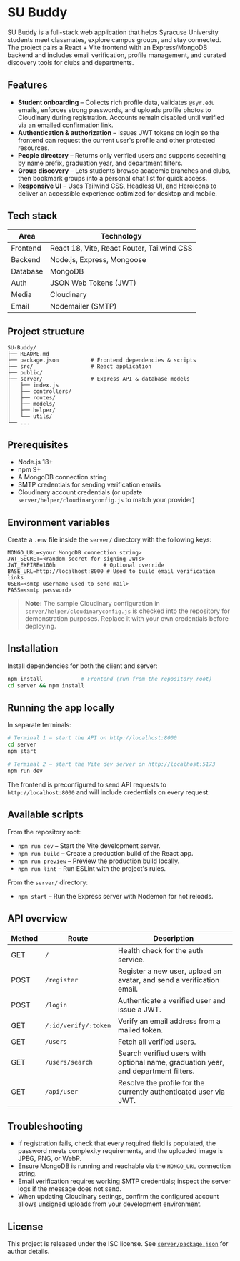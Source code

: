 # SU Buddy

SU Buddy is a full-stack web application that helps Syracuse University students meet classmates, explore campus groups, and stay connected. The project pairs a React + Vite frontend with an Express/MongoDB backend and includes email verification, profile management, and curated discovery tools for clubs and departments.

## Features

- **Student onboarding** – Collects rich profile data, validates `@syr.edu` emails, enforces strong passwords, and uploads profile photos to Cloudinary during registration. Accounts remain disabled until verified via an emailed confirmation link.
- **Authentication & authorization** – Issues JWT tokens on login so the frontend can request the current user's profile and other protected resources.
- **People directory** – Returns only verified users and supports searching by name prefix, graduation year, and department filters.
- **Group discovery** – Lets students browse academic branches and clubs, then bookmark groups into a personal chat list for quick access.
- **Responsive UI** – Uses Tailwind CSS, Headless UI, and Heroicons to deliver an accessible experience optimized for desktop and mobile.

## Tech stack

| Area      | Technology |
|-----------|------------|
| Frontend  | React 18, Vite, React Router, Tailwind CSS |
| Backend   | Node.js, Express, Mongoose |
| Database  | MongoDB |
| Auth      | JSON Web Tokens (JWT) |
| Media     | Cloudinary |
| Email     | Nodemailer (SMTP) |

## Project structure

```
SU-Buddy/
├── README.md
├── package.json          # Frontend dependencies & scripts
├── src/                  # React application
├── public/
├── server/               # Express API & database models
│   ├── index.js
│   ├── controllers/
│   ├── routes/
│   ├── models/
│   ├── helper/
│   └── utils/
└── ...
```

## Prerequisites

- Node.js 18+
- npm 9+
- A MongoDB connection string
- SMTP credentials for sending verification emails
- Cloudinary account credentials (or update `server/helper/cloudinaryconfig.js` to match your provider)

## Environment variables

Create a `.env` file inside the `server/` directory with the following keys:

```env
MONGO_URL=<your MongoDB connection string>
JWT_SECRET=<random secret for signing JWTs>
JWT_EXPIRE=100h               # Optional override
BASE_URL=http://localhost:8000 # Used to build email verification links
USER=<smtp username used to send mail>
PASS=<smtp password>
```

> **Note:** The sample Cloudinary configuration in `server/helper/cloudinaryconfig.js` is checked into the repository for demonstration purposes. Replace it with your own credentials before deploying.

## Installation

Install dependencies for both the client and server:

```bash
npm install            # Frontend (run from the repository root)
cd server && npm install
```

## Running the app locally

In separate terminals:

```bash
# Terminal 1 – start the API on http://localhost:8000
cd server
npm start

# Terminal 2 – start the Vite dev server on http://localhost:5173
npm run dev
```

The frontend is preconfigured to send API requests to `http://localhost:8000` and will include credentials on every request.

## Available scripts

From the repository root:

- `npm run dev` – Start the Vite development server.
- `npm run build` – Create a production build of the React app.
- `npm run preview` – Preview the production build locally.
- `npm run lint` – Run ESLint with the project's rules.

From the `server/` directory:

- `npm start` – Run the Express server with Nodemon for hot reloads.

## API overview

| Method | Route                     | Description |
|--------|--------------------------|-------------|
| GET    | `/`                      | Health check for the auth service. |
| POST   | `/register`              | Register a new user, upload an avatar, and send a verification email. |
| POST   | `/login`                 | Authenticate a verified user and issue a JWT. |
| GET    | `/:id/verify/:token`     | Verify an email address from a mailed token. |
| GET    | `/users`                 | Fetch all verified users. |
| GET    | `/users/search`          | Search verified users with optional name, graduation year, and department filters. |
| GET    | `/api/user`              | Resolve the profile for the currently authenticated user via JWT. |

## Troubleshooting

- If registration fails, check that every required field is populated, the password meets complexity requirements, and the uploaded image is JPEG, PNG, or WebP.
- Ensure MongoDB is running and reachable via the `MONGO_URL` connection string.
- Email verification requires working SMTP credentials; inspect the server logs if the message does not send.
- When updating Cloudinary settings, confirm the configured account allows unsigned uploads from your development environment.

## License

This project is released under the ISC license. See [`server/package.json`](server/package.json) for author details.
